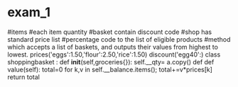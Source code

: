 # exam_1
#items
#each item quantity
#basket contain discount code
#shop has standard price list
#percentage code to the list of eligible products
#method which accepts a list of baskets, and outputs their values from highest to lowest.
prices('eggs':1.50,'flour':2.50,'rice':1.50)
discount('egg40':)
class shoppingbasket :
    def __init__(self,groceries{}):
        self.__qty= a.copy()
    def
    def value(self):
        total=0
        for k,v in self.__balance.items();
            total+=v*prices[k]
        return total
